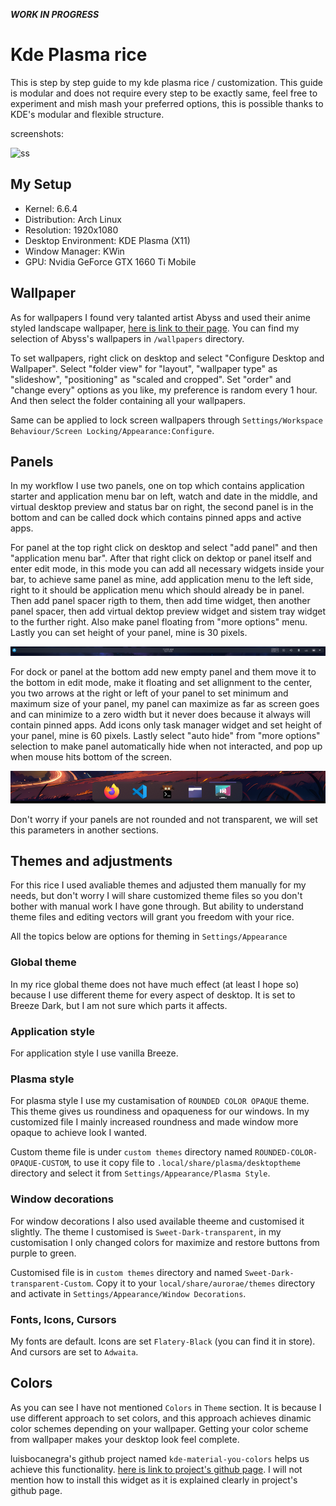 ***WORK IN PROGRESS*** 

# Kde Plasma rice

This is step by step guide to my kde plasma rice / customization. This guide is modular and does not require every step to be exactly same, feel free to experiment and mish mash your preferred options, this is possible thanks to KDE's modular and flexible structure.

screenshots:

![](/assets/rice1.png "ss")

## My Setup

- Kernel: 6.6.4
- Distribution: Arch Linux
- Resolution: 1920x1080
- Desktop Environment: KDE Plasma (X11)
- Window Manager: KWin
- GPU: Nvidia GeForce GTX 1660 Ti Mobile

## Wallpaper

As for wallpapers I found very talanted artist Abyss and used their anime styled landscape wallpaper, [here is link to their page](https://alphacoders.com/users/profile/283455/Abyss). You can find my selection of Abyss's wallpapers in `/wallpapers` directory.

To set wallpapers, right click on desktop and select "Configure Desktop and Wallpaper". Select "folder view" for "layout", "wallpaper type" as "slideshow", "positioning" as "scaled and cropped". Set "order" and "change every" options as you like, my preference is random every 1 hour. And then select the folder containing all your wallpapers.

Same can be applied to lock screen wallpapers through `Settings/Workspace Behaviour/Screen Locking/Appearance:Configure`.

## Panels

In my workflow I use two panels, one on top which contains application starter and application menu bar on left, watch and date in the middle, and virtual desktop preview and status bar on right, the second panel is in the bottom and can be called dock which contains pinned apps and active apps.

For panel at the top right click on desktop and select "add panel" and then "application menu bar". After that right click on dektop or panel itself and enter edit mode, in this mode you can add all necessary widgets inside your bar, to achieve same panel as mine, add application menu to the left side, right to it should be application menu which should already be in panel. Then add panel spacer rigth to them, then add time widget, then another panel spacer, then add virtual dektop preview widget and sistem tray widget to the further right. Also make panel floating from "more options" menu. Lastly you can set height of your panel, mine is 30 pixels.

![](/assets/top-panel.png "top panel")

For dock or panel at the bottom add new empty panel and them move it to the bottom in edit mode, make it floating and set allignment to the center, you two arrows at the right or left of your panel to set minimum and maximum size of your panel, my panel can maximize as far as screen goes and can minimize to a zero width but it never does because it always will contain pinned apps. Add icons only task manager widget and set height of your panel, mine is 60 pixels. Lastly select "auto hide" from "more options" selection to make panel automatically hide when not interacted, and pop up when mouse hits bottom of the screen.

![](/assets/dock.png "dock")

Don't worry if your panels are not rounded and not transparent, we will set this parameters in another sections.

## Themes and adjustments

For this rice I used avaliable themes and adjusted them manually for my needs, but don't worry I will share customized theme files so you don't bother with manual work I have gone through. But ability to understand theme files and editing vectors will grant you freedom with your rice.

All the topics below are options for theming in `Settings/Appearance`

### Global theme

In my rice global theme does not have much effect (at least I hope so) because I use different theme for every aspect of desktop. It is set to Breeze Dark, but I am not sure which parts it affects.

### Application style

For application style I use vanilla Breeze.

### Plasma style

For plasma style I use my custamisation of `ROUNDED COLOR OPAQUE` theme. This theme gives us roundiness and opaqueness for our windows. In my customized file I mainly increased roundness and made window more opaque to achieve look I wanted.

Custom theme file is under `custom themes` directory named `ROUNDED-COLOR-OPAQUE-CUSTOM`, to use it copy file to `.local/share/plasma/desktoptheme` directory and select it from `Settings/Appearance/Plasma Style`.

### Window decorations

For window decorations I also used available theeme and customised it slightly. The theme I customised is `Sweet-Dark-transparent`, in my customisation I only changed colors for maximize and restore buttons from purple to green.

Customised file is in `custom themes` directory and named `Sweet-Dark-transparent-Custom`. Copy it to your `local/share/aurorae/themes` directory and activate in `Settings/Appearance/Window Decorations`.

### Fonts, Icons, Cursors

My fonts are default. Icons are set `Flatery-Black` (you can find it in store). And cursors are set to `Adwaita`.

## Colors

As you can see I have not mentioned `Colors` in `Theme` section. It is because I use different approach to set colors, and this approach achieves dinamic color schemes depending on your wallpaper. Getting your color scheme from wallpaper makes your desktop look feel complete.

luisbocanegra's github project named `kde-material-you-colors` helps us achieve this functionality. [here is link to project's github page](https://github.com/luisbocanegra/kde-material-you-colors.git). I will not mention how to install this widget as it is explained clearly in project's github page.





